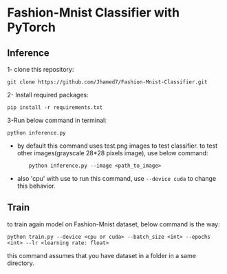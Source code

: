 # Fashion-Mnist Classifier with PyTorch

## Inference
1- clone this repository:
```
git clone https://github.com/Jhamed7/Fashion-Mnist-Classifier.git
```
2- Install required packages:
```
pip install -r requirements.txt
```
3-Run below command in terminal:
```
python inference.py
```
* by default this command uses test.png images to test classifier. to test other images(grayscale 28*28 pixels image), use below command:
 ```
        python inference.py --image <path_to_image>
 ```
* also 'cpu' with use to run this command, use ``` --device cuda ``` to change this behavior.


## Train
to train again model on Fashion-Mnist dataset, below command is the way:
```
python train.py --device <cpu or cuda> --batch_size <int> --epochs <int> --lr <learning rate: float>
```
this command assumes that you have dataset in a folder in a same directory.
